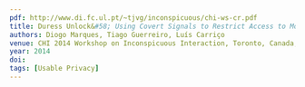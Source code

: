 ```yaml
---
pdf: http://www.di.fc.ul.pt/~tjvg/inconspicuous/chi-ws-cr.pdf
title: Duress Unlock&#58; Using Covert Signals to Restrict Access to Mobile Devices
authors: Diogo Marques, Tiago Guerreiro, Luís Carriço
venue: CHI 2014 Workshop on Inconspicuous Interaction, Toronto, Canada, April, 2014
year: 2014
doi: 
tags: [Usable Privacy]
---
```


